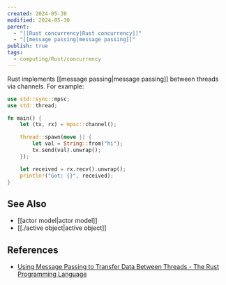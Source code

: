 ```yaml
---
created: 2024-05-30
modified: 2024-05-30
parent:
  - "[[Rust concurrency|Rust concurrency]]"
  - "[[message passing|message passing]]"
publish: true
tags:
  - computing/Rust/concurrency
---
```

Rust implements [[message passing|message passing]] between threads via channels. For example:

```rust
use std::sync::mpsc;
use std::thread;

fn main() {
    let (tx, rx) = mpsc::channel();

    thread::spawn(move || {
        let val = String::from("hi");
        tx.send(val).unwrap();
    });

    let received = rx.recv().unwrap();
    println!("Got: {}", received);
}
```

## See Also
- [[actor model|actor model]]
- [[./active object|active object]]

## References
- [Using Message Passing to Transfer Data Between Threads - The Rust Programming Language](https://rust-book.cs.brown.edu/ch16-02-message-passing.html)